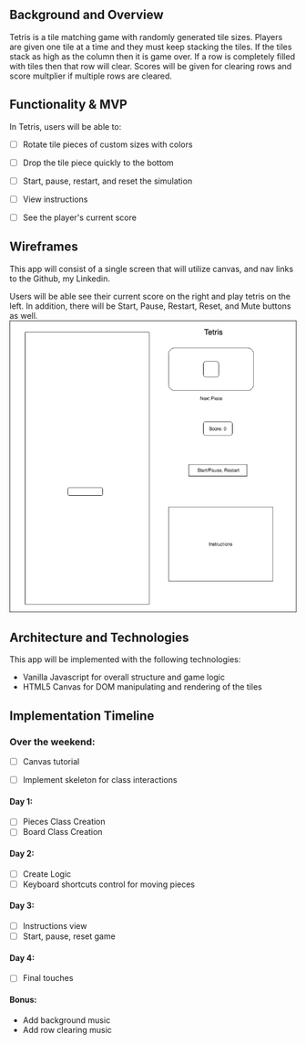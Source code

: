 ## Background and Overview
Tetris is a tile matching game with randomly generated tile sizes. Players are given one tile at a time and they must keep stacking the tiles. If the tiles stack as high as the column then it is game over. If a row is completely filled with tiles then that row will clear. Scores will be given for clearing rows and score multplier if multiple rows are cleared. 


## Functionality & MVP
In Tetris, users will be able to:
- [ ] Rotate tile pieces of custom sizes with colors
- [ ] Drop the tile piece quickly to the bottom
- [ ] Start, pause, restart, and reset the simulation
- [ ] View instructions
- [ ] See the player's current score


## Wireframes
This app will consist of a single screen that will utilize canvas, and nav links to the Github, my Linkedin.

Users will be able see their current score on the right and play tetris on the left. In addition, there will be Start, Pause, Restart, Reset, and Mute buttons as well.
![](https://github.com/Nenry/Tetris/blob/master/wireframe/Tetris.png?raw=true)

## Architecture and Technologies
This app will be implemented with the following technologies:
* Vanilla Javascript for overall structure and game logic
* HTML5 Canvas for DOM manipulating and rendering of the tiles







## Implementation Timeline
### Over the weekend:

- [ ] Canvas tutorial
- [ ] Implement skeleton for class interactions


#### Day 1:

- [ ] Pieces Class Creation
- [ ] Board Class Creation
#### Day 2:

- [ ] Create Logic
- [ ] Keyboard shortcuts control for moving pieces

#### Day 3:

- [ ] Instructions view
- [ ] Start, pause, reset game
#### Day 4:

- [ ] Final touches 

#### Bonus:
* Add background music
* Add row clearing music
